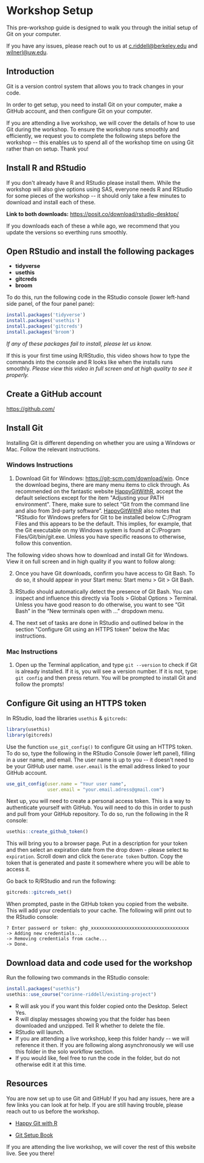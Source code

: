 # Workshop Setup



This pre-workshop guide is designed to walk you through the initial setup of Git
on your computer.  

If you have any issues, please reach out to us at c.riddell@berkeley.edu and 
wilnerl@uw.edu.   

## Introduction

Git is a version control system that allows you to track changes in your code.  

In order to get setup, you need to install Git on your computer, make a GitHub 
account, and then configure Git on your computer.  

If you are attending a live workshop, we will cover the details of how to use 
Git during the workshop. To ensure the workshop runs smoothly and efficiently, 
we request you to complete the following steps before the workshop -- this 
enables us to spend all of the workshop time on using Git rather than on setup.
Thank you!

## Install R and RStudio

If you don't already have R and RStudio please install them. While the workshop
will also give options using SAS, everyone needs R and RStudio for some pieces 
of the workshop -- it should only take a few minutes to download and install 
each of these. 

**Link to both downloads:** https://posit.co/download/rstudio-desktop/  

If you downloads each of these a while ago, we recommend that you update the 
versions so everthing runs smoothly. 

## Open RStudio and install the following packages

- **tidyverse**
- **usethis**
- **gitcreds**
- **broom**

To do this, run the following code in the RStudio console (lower left-hand side
panel, of the four panel pane):


```r
install.packages('tidyverse')
install.packages('usethis')
install.packages('gitcreds')
install.packages('broom')
```

*If any of these packages fail to install, please let us know.*   

If this is your first time using R/RStudio, this video shows how to type the 
commands into the console and R looks like when the installs runs smoothly. 
*Please view this video in full screen and at high quality to see it properly.*



## Create a GitHub account

https://github.com/

## Install Git

Installing Git is different depending on whether you are using a Windows or Mac. 
Follow the relevant instructions.

### Windows Instructions

1) Download Git for Windows: https://git-scm.com/download/win. Once the download
begins, there are many menu items to click through. As recommended on the 
fantastic website [HappyGitWithR](https://happygitwithr.com/install-git), accept
the default selections except for the item "Adjusting your PATH environment". 
There, make sure to select “Git from the command line and also from 3rd-party 
software”. [HappyGitWithR](https://happygitwithr.com/install-git) also notes 
that "RStudio for Windows prefers for Git to
be installed below C:/Program Files and this appears to be the default. This 
implies, for example, that the Git executable on my Windows system is found at 
C:/Program Files/Git/bin/git.exe. Unless you have specific reasons to otherwise,
follow this convention.

The following video shows how to download and install Git for Windows. View it 
on full screen and in high quality if you want to follow along:



2) Once you have Git downloads, confirm you have access to Git Bash. To do so, 
it should appear in your Start menu: Start menu > Git > Git Bash.
 
3) RStudio should automatically detect the presence of Git Bash. You can inspect
and influence this directly via Tools > Global Options > Terminal. Unless you 
have good reason to do otherwise, you want to see “Git Bash” in the “New 
terminals open with …” dropdown menu.

4) The next set of tasks are done in RStudio and outlined below in the section
"Configure Git using an HTTPS token" below the Mac instructions.

### Mac Instructions

1) Open up the Terminal application, and type `git --version` to check if Git is
already installed. If it is, you will see a version number. If it is not, type: 
`git config` and then press return. You will be prompted to install Git and 
follow the prompts! 

## Configure Git using an HTTPS token

In RStudio, load the libraries `usethis` & `gitcreds`:  


```r
library(usethis)
library(gitcreds)
```

Use the function `use_git_config()` to configure Git using an HTTPS token. To 
do so, type the following in the RStudio Console (lower left panel), filling in 
a user name, and email. The user name is up to you -- it doesn't need to be your
GitHub user name. `user.email` is the email address linked to your GitHub 
account.


```r
use_git_config(user.name = "Your user name",
               user.email = "your.email.adress@gmail.com")
```

Next up, you will need to create a personal access token. This is a way to 
authenticate yourself with GitHub. You will need to do this in order to push and
pull from your GitHub repository.  To do so, run the following in the R console:   


```r
usethis::create_github_token()  
```

This will bring you to a browser page. Put in a description for your token and 
then select an expiration date from the drop down - please select `No expiration`.
Scroll down and click the `Generate token` button. Copy the token that is 
generated and paste it somewhere where you will be able to access it. 

Go back to R/RStudio and run the following:  


```r
gitcreds::gitcreds_set()
```

When prompted, paste in the GitHub token you copied from the website. This will 
add your credentials to your cache. The following will print out to the RStudio 
console:    

```
? Enter password or token: ghp_xxxxxxxxxxxxxxxxxxxxxxxxxxxxxxxxxxxx  
-> Adding new credentials...
-> Removing credentials from cache...
-> Done.
```  

## Download data and code used for the workshop

Run the following two commands in the RStudio console:

```r
install.packages("usethis")
usethis::use_course("corinne-riddell/existing-project")
```

* R will ask you if you want this folder copied onto the Desktop. Select Yes.
* R will display messages showing you that the folder has been downloaded and unzipped.
Tell R whether to delete the file.
* RStudio will launch.
* If you are attending a live workshop, keep this folder handy -- we will reference
it then. If you are following along asynchronously we will use this folder in the 
solo workflow section.
* If you would like, feel free to run the code in the folder, but do not otherwise
edit it at this time.


## Resources

You are now set up to use Git and GitHub! If you had any issues, here are 
a few links you can look at for help. If you are still having trouble, please 
reach out to us before the workshop.

- [Happy Git with R](https://happygitwithr.com/)  

- [Git Setup Book](https://git-scm.com/book/en/v2/Getting-Started-About-Version-ControlLinks)

If you are attending the live workshop, we will cover the rest of this website
live. See you there!
